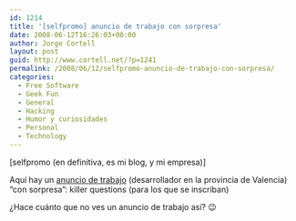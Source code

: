```yaml
---
id: 1214
title: '[selfpromo] anuncio de trabajo con sorpresa'
date: 2008-06-12T16:26:03+00:00
author: Jorge Cortell
layout: post
guid: http://www.cortell.net/?p=1241
permalink: /2008/06/12/selfpromo-anuncio-de-trabajo-con-sorpresa/
categories:
  - Free Software
  - Geek Fun
  - General
  - Hacking
  - Humor y curiosidades
  - Personal
  - Technology
---
```

[selfpromo (en definitiva, es mi blog, y mi empresa)]

Aquí hay un <a title="Anuncio" href="http://www.laboris.net/trabajo-ofertas-empleo-desarrollador-multidisciplinar__BF7B351679E54EF5.aspx" target="_blank">anuncio de trabajo</a> (desarrollador en la provincia de Valencia) &#8220;con sorpresa&#8221;: killer questions (para los que se inscriban)

¿Hace cuánto que no ves un anuncio de trabajo así? 😉